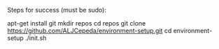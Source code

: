 Steps for success (must be sudo):

apt-get install git
mkdir repos
cd repos
git clone https://github.com/ALJCepeda/environment-setup.git
cd environment-setup
./init.sh
